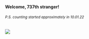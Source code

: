 #### Welcome, 737th stranger!

###### <sup>P.S. counting started approximately in 10.01.22</sup>

<img src="https://kraftwerk28.pp.ua/vcnt.png"></img>

